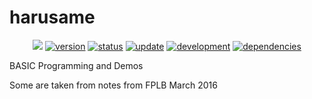 # harusame
<p align="center">
    <a href="https://raw.githubusercontent.com/johnjimysom/ritouseikioni/master/LICENSE.md" alt="WTFPL License">
        <img src="https://img.shields.io/badge/license-WTFPL-ff69b4.svg"/></a>
    <a href="#version">
        <img src="https://img.shields.io/badge/version-1.0-lightblue.svg"
            alt="version"></a>
    <a href=https://bureidake.github.io/">
        <img src="https://img.shields.io/badge/春雨-working-green.svg"
            alt="status"></a>
    <a href="#update">
        <img src="https://img.shields.io/badge/update-obsolete -FFA500.svg"
            alt="update"></a>
         <a href="#development">
        <img src="https://img.shields.io/badge/development-completed-blue.svg"
            alt="development"></a>
     <a href="#dependencies">
        <img src="https://img.shields.io/badge/language- BASIC -yellowgreen.svg"
            alt="dependencies"></a>
</p>
BASIC Programming and Demos

Some are taken from notes from FPLB March 2016

